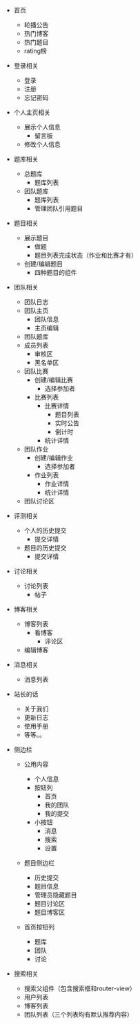 - 首页
	- 轮播公告
	- 热门博客
	- 热门题目
	- rating榜


- 登录相关
	- 登录
	- 注册
	- 忘记密码


- 个人主页相关
	- 展示个人信息 
		- 留言板
	- 修改个人信息


- 题库相关
	- 总题库
		- 题库列表
	- 团队题库 
		- 题库列表
		- 管理团队引用题目


- 题目相关
	- 展示题目
		- 做题
		- 题目列表完成状态（作业和比赛才有）
	- 创建/编辑题目
		- 四种题目的组件


- 团队相关
	- 团队日志
	- 团队主页
		- 团队信息
		- 主页编辑
	- 团队题库
	- 成员列表
		- 审核区
		- 黑名单区
	- 团队比赛
		- 创建/编辑比赛
			- 选择参加者
		- 比赛列表
			- 比赛详情
				- 题目列表
				- 实时公告
				- 倒计时
			- 统计详情
	- 团队作业
		- 创建/编辑作业
			- 选择参加者
		- 作业列表
			- 作业详情
			- 统计详情
	- 团队讨论区


- 评测相关
	- 个人的历史提交
		- 提交详情
	- 题目的历史提交
		- 提交详情


- 讨论相关
	- 讨论列表
		- 帖子


- 博客相关
	- 博客列表
		- 看博客 
			- 评论区
	- 编辑博客


- 消息相关
	- 消息列表


- 站长的话
	- 关于我们
	- 更新日志
	- 使用手册
	- 等等。。


- 侧边栏
	- 公用内容
		- 个人信息
		- 按钮列
			- 首页
			- 我的团队
			- 我的提交
		- 小按钮
			- 消息
			- 搜索
			- 设置
	
	
	- 题目侧边栏
		- 历史提交
		- 题目信息 
		- 管理员隐藏题目
		- 题目讨论区
		- 题目博客区
	- 首页按钮列
	
	  - 题库
	  - 团队
	  - 讨论
	
- 搜索相关


  - 搜索父组件（包含搜索框和router-view）
  - 用户列表
  - 博客列表
  - 团队列表（三个列表均有默认推荐内容）
